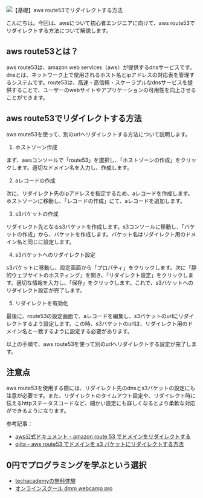 <!--
title:   【基礎】aws route53でリダイレクトする方法
tags:    AWS,route53,手順
id:      8b3894057e64505a646d
private: false
-->

![【基礎】aws route53でリダイレクトする方法](https://trident-capital-strage.s3.ap-northeast-1.amazonaws.com/wp-content/uploads/2022/04/25190151/graph-g9b1c0cb58_1280-1024x682.jpg)

こんにちは。今回は、awsについて初心者エンジニアに向けて、aws route53でリダイレクトする方法について解説します。

## aws route53とは？

aws route53は、amazon web services（aws）が提供するdnsサービスです。dnsとは、ネットワーク上で使用されるホスト名とipアドレスの対応表を管理するシステムです。route53は、高速・高信頼・スケーラブルなdnsサービスを提供することで、ユーザーのwebサイトやアプリケーションの可用性を向上させることができます。

## aws route53でリダイレクトする方法

aws route53を使って、別のurlへリダイレクトする方法について説明します。

1. ホストゾーン作成

まず、awsコンソールで「route53」を選択し、「ホストゾーンの作成」をクリックします。適切なドメイン名を入力し、作成します。

2. aレコードの作成

次に、リダイレクト先のipアドレスを指定するため、aレコードを作成します。ホストゾーンに移動し、「レコードの作成」にて、aレコードを追加します。

3. s3バケットの作成

リダイレクト先となるs3バケットを作成します。s3コンソールに移動し、「バケットの作成」から、バケットを作成します。バケット名はリダイレクト用のドメイン名と同じに設定します。

4. s3バケットへのリダイレクト設定

s3バケットに移動し、設定画面から「プロパティ」をクリックします。次に「静的ウェブサイトのホスティング」を開き、「リダイレクト設定」をクリックします。適切な情報を入力し、「保存」をクリックします。これで、s3バケットへのリダイレクト設定が完了します。

5. リダイレクトを有効化

最後に、route53の設定画面で、aレコードを編集し、s3バケットのurlにリダイレクトするよう設定します。この時、s3バケットのurlは、リダイレクト用のドメイン名と一致するように設定する必要があります。

以上の手順で、aws route53を使って別のurlへリダイレクトする設定が完了します。

## 注意点

aws route53を使用する際には、リダイレクト先のdnsとs3バケットの設定にも注意が必要です。また、リダイレクトのタイムアウト設定や、リダイレクト時に伝えるhttpステータスコードなど、細かい設定にも詳しくなるとより柔軟な対応ができるようになります。

参考記事：
- [aws公式ドキュメント - amazon route 53 でドメインをリダイレクトする](https://docs.aws.amazon.com/ja_jp/route53/latest/developerguide/routing-to-an-s3-bucket.html)
- [qiita - aws route53 でドメインを s3 バケットにリダイレクトする方法](https://qiita.com/daiki-murakami/items/1c9d55e84887bff7aec5)

## 0円でプログラミングを学ぶという選択
- [techacademyの無料体験](//af.moshimo.com/af/c/click?a_id=2612475&amp;p_id=1555&amp;pc_id=2816&amp;pl_id=22706&amp;url=https%3a%2f%2ftechacademy.jp%2fhtmlcss-trial%3futm_source%3dmoshimo%26utm_medium%3daffiliate%26utm_campaign%3dtextad)
- [オンラインスクール dmm webcamp pro](//af.moshimo.com/af/c/click?a_id=2612482&amp;p_id=1363&amp;pc_id=2297&amp;pl_id=39999&amp;guid=on)
